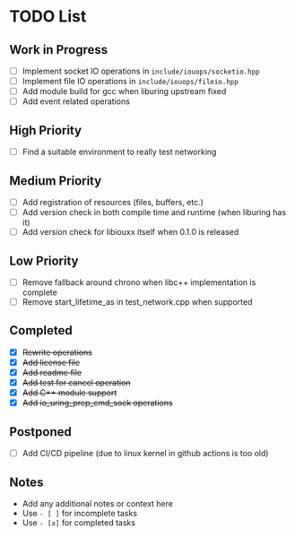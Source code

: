 # TODO List

## Work in Progress
- [ ] Implement socket IO operations in `include/iouops/socketio.hpp`
- [ ] Implement file IO operations in `include/iouops/fileio.hpp`
- [ ] Add module build for gcc when liburing upstream fixed
- [ ] Add event related operations

## High Priority
- [ ] Find a suitable environment to really test networking

## Medium Priority
- [ ] Add registration of resources (files, buffers, etc.)
- [ ] Add version check in both compile time and runtime (when liburing has it)
- [ ] Add version check for libiouxx itself when 0.1.0 is released

## Low Priority
- [ ] Remove fallback around chrono when libc++ implementation is complete
- [ ] Remove start_lifetime_as in test_network.cpp when supported

## Completed
- [x] ~~Rewrite operations~~
- [x] ~~Add license file~~
- [x] ~~Add readme file~~
- [x] ~~Add test for cancel operation~~
- [x] ~~Add C++ module support~~
- [x] ~~Add io_uring_prep_cmd_sock operations~~
## Postponed
- [ ] Add CI/CD pipeline (due to linux kernel in github actions is too old)

## Notes
- Add any additional notes or context here
- Use `- [ ]` for incomplete tasks
- Use `- [x]` for completed tasks